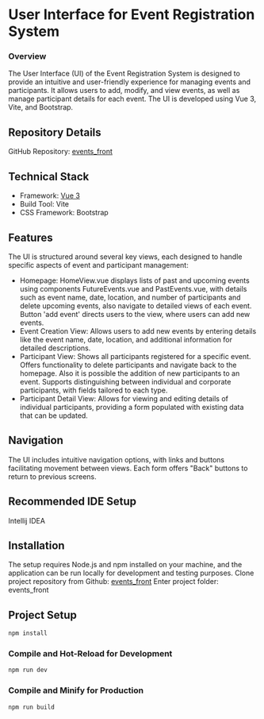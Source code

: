 # User Interface for Event Registration System

### Overview

The User Interface (UI) of the Event Registration System is designed to provide an intuitive and user-friendly experience for managing events and participants. It allows users to add, modify, and view events, as well as manage participant details for each event. The UI is developed using Vue 3, Vite, and Bootstrap.




## Repository Details

GitHub Repository: [events_front](https://github.com/5OO/events_front.git)


## Technical Stack

* Framework: [Vue 3](https://vuejs.org/)
* Build Tool: Vite  
* CSS Framework: Bootstrap 

## Features

 The UI is structured around several key views, each designed to handle specific aspects of event and participant management:

* Homepage: HomeView.vue displays lists of past and upcoming events using components FutureEvents.vue and PastEvents.vue,  with details such as event name, date, location, and number of participants and delete upcoming events, also navigate to detailed views of each event.
  Button 'add event' directs users to the view, where users can add new events.
* Event Creation View: Allows users to add new events by entering details like the event name, date, location, and additional information for detailed descriptions.
*  Participant View: Shows all participants registered for a specific event. Offers functionality to delete participants and navigate back to the homepage. Also it is possible the addition of new participants to an event. Supports distinguishing between individual and corporate participants, with fields tailored to each type.
* Participant Detail View: Allows for viewing and editing details of individual participants, providing a form populated with existing data that can be updated.

## Navigation
The UI includes intuitive navigation options, with links and buttons facilitating movement between views. Each form offers "Back" buttons to return to previous screens.


## Recommended IDE Setup

Intellij IDEA

## Installation

The setup requires Node.js and npm installed on your machine, and the application can be run locally for development and testing purposes.
Clone project repository from Github: [events_front](https://github.com/5OO/events_front.git)
Enter project folder: events_front
## Project Setup

```sh
npm install
```

### Compile and Hot-Reload for Development

```sh
npm run dev
```

### Compile and Minify for Production

```sh
npm run build
```
 